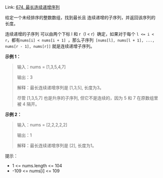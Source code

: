 Link: [674. 最长连续递增序列](https://leetcode.cn/problems/longest-continuous-increasing-subsequence/)



给定一个未经排序的整数数组，找到最长且 连续递增的子序列，并返回该序列的长度。

连续递增的子序列 可以由两个下标 l 和 r（l < r）确定，如果对于每个 `l <= i < r`，都有`nums[i] < nums[i + 1] `，那么子序列` [nums[l], nums[l + 1], ..., nums[r - 1], nums[r]]` 就是连续递增子序列。

 

**示例 1：**

> 输入：nums = [1,3,5,4,7]
>
> 
>
> 输出：3
>
> 
>
> 解释：最长连续递增序列是 [1,3,5], 长度为3。
>
> 
>
> 尽管 [1,3,5,7] 也是升序的子序列, 但它不是连续的，因为 5 和 7 在原数组里被 4 隔开。 



**示例 2：**

> 输入：nums = [2,2,2,2,2]
>
> 
>
> 输出：1
>
> 
>
> 解释：最长连续递增序列是 [2], 长度为1。



提示：

- 1 <= nums.length <= 104
- -109 <= nums[i] <= 109

